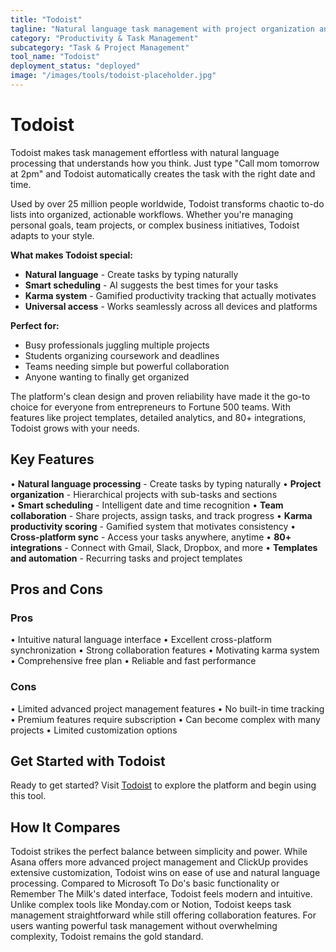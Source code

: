 ```yaml
---
title: "Todoist"
tagline: "Natural language task management with project organization and collaboration"
category: "Productivity & Task Management"
subcategory: "Task & Project Management"
tool_name: "Todoist"
deployment_status: "deployed"
image: "/images/tools/todoist-placeholder.jpg"
---
```


# Todoist

Todoist makes task management effortless with natural language processing that understands how you think. Just type "Call mom tomorrow at 2pm" and Todoist automatically creates the task with the right date and time.

Used by over 25 million people worldwide, Todoist transforms chaotic to-do lists into organized, actionable workflows. Whether you're managing personal goals, team projects, or complex business initiatives, Todoist adapts to your style.

**What makes Todoist special:**
- **Natural language** - Create tasks by typing naturally
- **Smart scheduling** - AI suggests the best times for your tasks
- **Karma system** - Gamified productivity tracking that actually motivates
- **Universal access** - Works seamlessly across all devices and platforms

**Perfect for:**
- Busy professionals juggling multiple projects
- Students organizing coursework and deadlines
- Teams needing simple but powerful collaboration
- Anyone wanting to finally get organized

The platform's clean design and proven reliability have made it the go-to choice for everyone from entrepreneurs to Fortune 500 teams. With features like project templates, detailed analytics, and 80+ integrations, Todoist grows with your needs.

## Key Features

• **Natural language processing** - Create tasks by typing naturally
• **Project organization** - Hierarchical projects with sub-tasks and sections  
• **Smart scheduling** - Intelligent date and time recognition
• **Team collaboration** - Share projects, assign tasks, and track progress
• **Karma productivity scoring** - Gamified system that motivates consistency
• **Cross-platform sync** - Access your tasks anywhere, anytime
• **80+ integrations** - Connect with Gmail, Slack, Dropbox, and more
• **Templates and automation** - Recurring tasks and project templates

## Pros and Cons

### Pros
• Intuitive natural language interface
• Excellent cross-platform synchronization
• Strong collaboration features
• Motivating karma system
• Comprehensive free plan
• Reliable and fast performance

### Cons
• Limited advanced project management features
• No built-in time tracking
• Premium features require subscription
• Can become complex with many projects
• Limited customization options

## Get Started with Todoist

Ready to get started? Visit [Todoist](https://todoist.com) to explore the platform and begin using this tool.

## How It Compares

Todoist strikes the perfect balance between simplicity and power. While Asana offers more advanced project management and ClickUp provides extensive customization, Todoist wins on ease of use and natural language processing. Compared to Microsoft To Do's basic functionality or Remember The Milk's dated interface, Todoist feels modern and intuitive. Unlike complex tools like Monday.com or Notion, Todoist keeps task management straightforward while still offering collaboration features. For users wanting powerful task management without overwhelming complexity, Todoist remains the gold standard.
